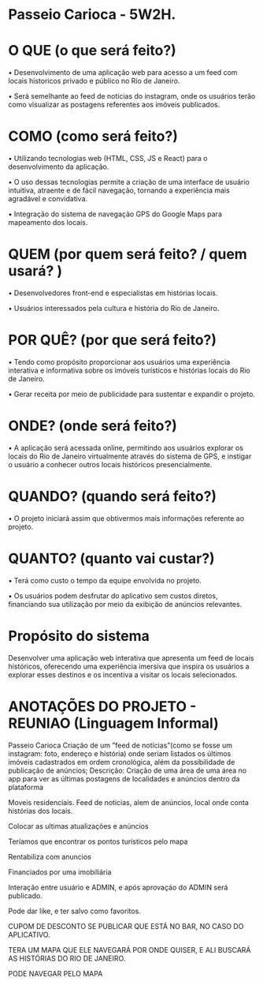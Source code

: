 # Passeio Carioca - 5W2H.

# O QUE (o que será feito?)

• Desenvolvimento de uma aplicação web para acesso a um feed com locais historicos privado e público no Rio de Janeiro. 

• Será semelhante ao feed de noticias do instagram, onde os usuários terão como visualizar as postagens referentes aos imóveis publicados.


# COMO (como será feito?)

• Utilizando tecnologias web (HTML, CSS, JS e React) para o desenvolvimento da aplicação. 

• O uso dessas tecnologias permite a criação de uma interface de usuário intuitiva, atraente e de fácil navegação, tornando a experiência mais agradável e convidativa.

• Integração do sistema de navegação GPS do Google Maps para mapeamento dos locais. 

# QUEM (por quem será feito? / quem usará? )

• Desenvolvedores front-end e especialistas em histórias locais. 

• Usuários interessados pela cultura e história do Rio de Janeiro.

# POR QUÊ? (por que será feito?)

• Tendo como propósito proporcionar aos usuários uma experiência interativa e informativa sobre os imóveis turísticos e histórias locais do Rio de Janeiro. 

• Gerar receita por meio de publicidade para sustentar e expandir o projeto.

# ONDE? (onde será feito?)

• A aplicação será acessada online, permitindo aos usuários explorar os locais do Rio de Janeiro virtualmente através do sistema de GPS, e instigar o usuário a conhecer outros locais históricos presencialmente.

# QUANDO? (quando será feito?)

• O projeto iniciará assim que obtivermos mais informações referente ao projeto.

# QUANTO? (quanto vai custar?)

• Terá como custo o tempo da equipe envolvida no projeto.

• Os usuários podem desfrutar do aplicativo sem custos diretos, financiando sua utilização por meio da exibição de anúncios relevantes.

# Propósito do sistema

Desenvolver uma aplicação web interativa que apresenta um feed de locais históricos, oferecendo uma experiência imersiva que inspira os usuários a explorar esses destinos e os incentiva a visitar os locais selecionados.

# ANOTAÇÕES DO PROJETO - REUNIAO (Linguagem Informal)

Passeio Carioca Criação de um ”feed de notícias”(como se fosse um instagram: foto, endereço e história) onde seriam listados os últimos imóveis cadastrados em ordem cronológica, além da possibilidade de publicação de anúncios; Descrição: Criação de uma área de uma área no app para ver as últimas postagens de localidades e anúncios dentro da plataforma

Moveis residenciais. Feed de noticias, alem de anúncios, local onde conta histórias dos locais.

Colocar as ultimas atualizações e anúncios 

Teríamos que encontrar os pontos turísticos pelo mapa 

Rentabiliza com anuncios 

Financiados por uma imobiliária

Interação entre usuário e ADMIN, e após aprovaçáo do ADMIN será publicado.

Pode dar like, e ter salvo como favoritos.

CUPOM DE DESCONTO SE PUBLICAR QUE ESTÁ NO BAR, NO CASO DO APLICATIVO.

TERA UM MAPA QUE ELE NAVEGARÁ POR ONDE QUISER, E ALI BUSCARÁ AS HISTÓRIAS DO RIO DE JANEIRO.

PODE NAVEGAR PELO MAPA
